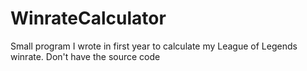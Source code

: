 # WinrateCalculator
Small program I wrote in first year to calculate my League of Legends winrate. Don't have the source code

